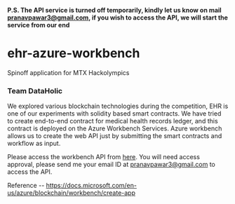 **P.S. The API service is turned off temporarily, kindly let us know on mail pranavpawar3@gmail.com, if you wish to access the API, we will start the service from our end**

# ehr-azure-workbench
Spinoff application for MTX Hackolympics

### Team DataHolic

We explored various blockchain technologies during the competition, EHR is one of our experiments with solidity based smart contracts. 
We have tried to create end-to-end contract for medical health records ledger, and this contract is deployed on the Azure Workbench Services. Azure workbench allows us to create the web API just by submitting the smart contracts and workflow as input. 

Please access the workbench API from [here](https://ehr-pexl4m.azurewebsites.net/applications/2/workflows/2). You will need access approval, please send me your email ID at pranavpawar3@gmail.com to access the API. 



Reference --  https://docs.microsoft.com/en-us/azure/blockchain/workbench/create-app
